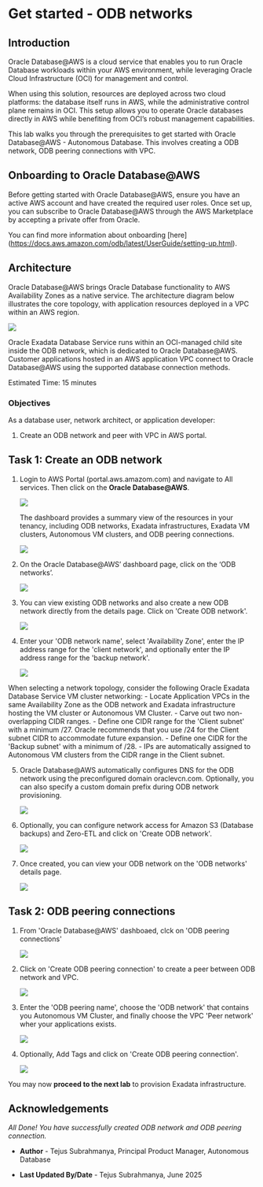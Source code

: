 
# Get started - ODB networks

## Introduction

Oracle Database@AWS is a cloud service that enables you to run Oracle Database workloads within your AWS environment, while leveraging Oracle Cloud Infrastructure (OCI) for management and control.

When using this solution, resources are deployed across two cloud platforms: the database itself runs in AWS, while the administrative control plane remains in OCI. This setup allows you to operate Oracle databases directly in AWS while benefiting from OCI’s robust management capabilities.

This lab walks you through the prerequisites to get started with Oracle Database@AWS - Autonomous Database. This involves creating a ODB network, ODB peering connections with VPC.

## Onboarding to Oracle Database@AWS

Before getting started with Oracle Database@AWS, ensure you have an active AWS account and have created the required user roles. Once set up, you can subscribe to Oracle Database@AWS through the AWS Marketplace by accepting a private offer from Oracle.

You can find more information about onboarding [here] (https://docs.aws.amazon.com/odb/latest/UserGuide/setting-up.html).

## Architecture

Oracle Database@AWS brings Oracle Database functionality to AWS Availability Zones as a native service. The architecture diagram below illustrates the core topology, with application resources deployed in a VPC within an AWS region.

![](./images/architecture.png " ")

Oracle Exadata Database Service runs within an OCI-managed child site inside the ODB network, which is dedicated to Oracle Database@AWS. Customer applications hosted in an AWS application VPC connect to Oracle Database@AWS using the supported database connection methods.


Estimated Time: 15 minutes

### Objectives

As a database user, network architect, or application developer:

1. Create an ODB network and peer with VPC in AWS portal.

## Task 1: Create an ODB network


1.  Login to AWS Portal (portal.aws.amazom.com) and navigate to All services. Then click on the **Oracle Database@AWS**.

    ![](./images/oracle_database_aws.png " ")

    The dashboard provides a summary view of the resources in your tenancy, including ODB networks, Exadata infrastructures, Exadata VM clusters, Autonomous VM clusters, and ODB peering connections.

    ![](./images/oracle_database_aws_dashboard.png " ")
    

2.	On the Oracle Database@AWS’ dashboard page, click on the ‘ODB networks’.

    ![](./images/odb_networks.png " ")

3.	You can view existing ODB networks and also create a new ODB network directly from the details page. Click on 'Create ODB network'.

    ![](./images/odb_networks_details.png " ")
    

4.	  Enter your 'ODB network name', select 'Availability Zone', enter the IP address range for the 'client network', and optionally enter the IP address range for the 'backup network'.

        ![](./images/create_odb_network1.png " ")


When selecting a network topology, consider the following Oracle Exadata Database Service VM cluster networking:
    - Locate Application VPCs in the same Availability Zone as the ODB network and Exadata infrastructure hosting the VM cluster or Autonomous VM Cluster.
    - Carve out two non-overlapping CIDR ranges.
    - Define one CIDR range for the 'Client subnet' with a minimum /27. Oracle recommends that you use /24 for the Client subnet CIDR to accommodate future expansion.
    - Define one CIDR for the 'Backup subnet' with a minimum of /28.
    - IPs are automatically assigned to Autonomous VM clusters from the CIDR range in the Client subnet.

5.   Oracle Database@AWS automatically configures DNS for the ODB network using the preconfigured domain oraclevcn.com. Optionally, you can also specify a custom domain prefix during ODB network provisioning.

        ![](./images/dns_configuration.png " ")


6.   Optionally, you can configure network access for Amazon S3 (Database backups) and Zero-ETL and click on 'Create ODB network'.

        ![](./images/service_integration.png " ")

7.   Once created, you can view your ODB network on the 'ODB networks' details page.

        ![](./images/odb_network_created.png " ")


## Task 2:  ODB peering connections
1. From 'Oracle Database@AWS' dashboaed, clck on 'ODB peering connections'

    ![](./images/odb_peering.png " ")

2.	Click on 'Create ODB peering connection' to create a peer between ODB network and VPC. 

    ![](./images/odb_peering.png " ")

3. Enter the 'ODB peering name', choose the 'ODB network' that contains you Autonomous VM Cluster, and finally choose the VPC 'Peer network' wher your applications exists.

    ![](./images/create_odb_peering.png " ")


4. Optionally, Add Tags and click on 'Create ODB peering connection'.

    ![](./images/create_odb_peering1.png " ")

You may now **proceed to the next lab** to provision Exadata infrastructure.

## Acknowledgements

*All Done! You have successfully created ODB network and ODB peering connection.*

- **Author** - Tejus Subrahmanya, Principal Product Manager, Autonomous Database 

- **Last Updated By/Date** - Tejus Subrahmanya, June 2025